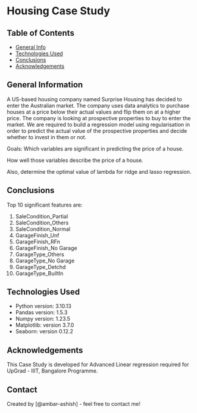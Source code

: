 # Housing Case Study


## Table of Contents
* [General Info](#general-information)
* [Technologies Used](#technologies-used)
* [Conclusions](#conclusions)
* [Acknowledgements](#acknowledgements)


## General Information
A US-based housing company named Surprise Housing has decided to enter the Australian market. The company uses data analytics to purchase houses at a price below their actual values and flip them on at a higher price.
The company is looking at prospective properties to buy to enter the market. We are required to build a regression model using regularisation in order to predict the actual value of the prospective properties and decide whether to invest in them or not.
 

Goals:
Which variables are significant in predicting the price of a house.

How well those variables describe the price of a house.

Also, determine the optimal value of lambda for ridge and lasso regression.


## Conclusions
Top 10 significant features are:
1. SaleCondition_Partial
2. SaleCondition_Others
3. SaleCondition_Normal
4. GarageFinish_Unf
5. GarageFinish_RFn
6. GarageFinish_No Garage
7. GarageType_Others
8. GarageType_No Garage
9. GarageType_Detchd
10. GarageType_BuiltIn


## Technologies Used
- Python version: 3.10.13
- Pandas version: 1.5.3
- Numpy version: 1.23.5
- Matplotlib: version 3.7.0
- Seaborn: version 0.12.2


## Acknowledgements
This Case Study is developed for Advanced Linear regression required for UpGrad - IIIT, Bangalore Programme.


## Contact
Created by [@ambar-ashish] - feel free to contact me!